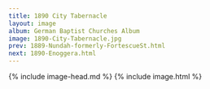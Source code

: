 ```yaml
---
title: 1890 City Tabernacle
layout: image
album: German Baptist Churches Album
image: 1890-City-Tabernacle.jpg
prev: 1889-Nundah-formerly-FortescueSt.html
next: 1890-Enoggera.html
---
```

{% include image-head.md %}
{% include image.html %}
